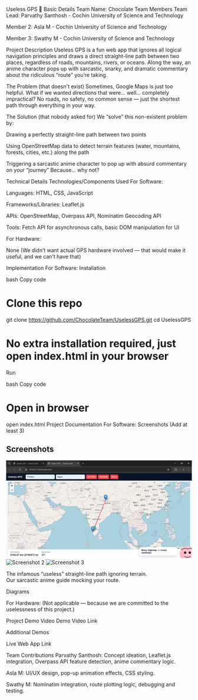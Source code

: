 Useless GPS 🎯
Basic Details
Team Name: Chocolate
Team Members
Team Lead: Parvathy Santhosh - Cochin University of Science and Technology

Member 2: Asla M - Cochin University of Science and Technology

Member 3: Swathy M - Cochin University of Science and Technology

Project Description
Useless GPS is a fun web app that ignores all logical navigation principles and draws a direct straight-line path between two places, regardless of roads, mountains, rivers, or oceans. Along the way, an anime character pops up with sarcastic, snarky, and dramatic commentary about the ridiculous “route” you’re taking.

The Problem (that doesn't exist)
Sometimes, Google Maps is just too helpful. What if we wanted directions that were… well… completely impractical? No roads, no safety, no common sense — just the shortest path through everything in your way.

The Solution (that nobody asked for)
We “solve” this non-existent problem by:

Drawing a perfectly straight-line path between two points

Using OpenStreetMap data to detect terrain features (water, mountains, forests, cities, etc.) along the path

Triggering a sarcastic anime character to pop up with absurd commentary on your “journey”
Because… why not?

Technical Details
Technologies/Components Used
For Software:

Languages: HTML, CSS, JavaScript

Frameworks/Libraries: Leaflet.js

APIs: OpenStreetMap, Overpass API, Nominatim Geocoding API

Tools: Fetch API for asynchronous calls, basic DOM manipulation for UI

For Hardware:

None (We didn’t want actual GPS hardware involved — that would make it useful, and we can’t have that)

Implementation
For Software:
Installation

bash
Copy code
# Clone this repo
git clone https://github.com/ChocolateTeam/UselessGPS.git
cd UselessGPS

# No extra installation required, just open index.html in your browser
Run

bash
Copy code
# Open in browser
open index.html
Project Documentation
For Software:
Screenshots (Add at least 3)

## Screenshots
![Screenshot 1](https://raw.githubusercontent.com/swathy249/UselessGPS/main/Screenshot%202025-08-09%20050421.png)
![Screenshot 2](https://raw.githubusercontent.com/swathy249/UselessGPS/main/Screenshot%202025-08-09%20050524.png)
![Screenshot 3](https://raw.githubusercontent.com/swathy249/UselessGPS/main/Screenshot%202025-08-09%20050525.png)

The infamous “useless” straight-line path ignoring terrain.  
Our sarcastic anime guide mocking your route.







Diagrams



For Hardware:
(Not applicable — because we are committed to the uselessness of this project.)

Project Demo
Video
Demo Video Link


Additional Demos



Live Web App Link

Team Contributions
Parvathy Santhosh: Concept ideation, Leaflet.js integration, Overpass API feature detection, anime commentary logic.

Asla M: UI/UX design, pop-up animation effects, CSS styling.

Swathy M: Nominatim integration, route plotting logic, debugging and testing.
